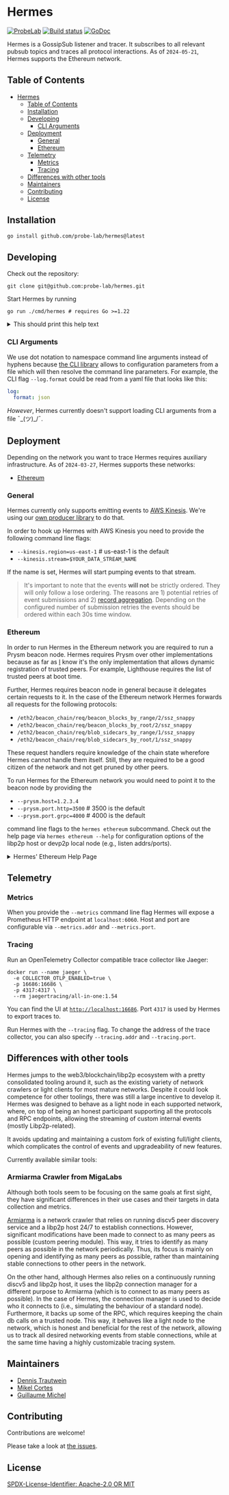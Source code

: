 # Hermes

[![ProbeLab](https://img.shields.io/badge/made%20by-ProbeLab-blue.svg)](https://probelab.io)
[![Build status](https://img.shields.io/github/actions/workflow/status/probe-lab/hermes/go-test.yml?branch=main)](https://github.com/probe-lab/hermes/actions)
[![GoDoc](https://pkg.go.dev/badge/github.com/probe-lab/hermes)](https://pkg.go.dev/github.com/probe-lab/hermes)

Hermes is a GossipSub listener and tracer. It subscribes to all relevant pubsub topics
and traces all protocol interactions. As of `2024-05-21`, Hermes supports the Ethereum
network.

## Table of Contents

- [Hermes](#hermes)
  - [Table of Contents](#table-of-contents)
  - [Installation](#installation)
  - [Developing](#developing)
    - [CLI Arguments](#cli-arguments)
  - [Deployment](#deployment)
    - [General](#general)
    - [Ethereum](#ethereum)
  - [Telemetry](#telemetry)
    - [Metrics](#metrics)
    - [Tracing](#tracing)
  - [Differences with other tools](#differences-with-other-tools)
  - [Maintainers](#maintainers)
  - [Contributing](#contributing)
  - [License](#license)

## Installation

```sh
go install github.com/probe-lab/hermes@latest
```

## Developing

Check out the repository:

```shell
git clone git@github.com:probe-lab/hermes.git
```

Start Hermes by running

```shell
go run ./cmd/hermes # requires Go >=1.22
```

<details>
<summary>This should print this help text</summary>

```text
NAME:
   hermes - a gossipsub listener

USAGE:
   hermes [global options] command [command options] 

COMMANDS:
   eth, ethereum  Listen to gossipsub topics of the Ethereum network
   help, h        Shows a list of commands or help for one command

GLOBAL OPTIONS:
   --help, -h  show help

   Kinesis Configuration:

   --kinesis.region value  The region of the AWS Kinesis Data Stream [$HERMES_KINESIS_REGION]
   --kinesis.stream value  The name of the AWS Kinesis Data Stream [$HERMES_KINESIS_DATA_STREAM]

   Logging Configuration:

   --log.format value  Sets the format to output the log statements in: text, json, hlog, tint (default: "hlog") [$HERMES_LOG_FORMAT]
   --log.level value   Sets an explicity logging level: debug, info, warn, error. Takes precedence over the verbose flag. (default: "info") [$HERMES_LOG_LEVEL]
   --log.nocolor       Whether to prevent the logger from outputting colored log statements (default: false) [$HERMES_LOG_NO_COLOR]
   --log.source        Compute the source code position of a log statement and add a SourceKey attribute to the output. Only text and json formats. (default: false) [$HERMES_LOG_SOURCE]
   --verbose, -v       Set logging level more verbose to include debug level logs (default: false) [$HERMES_VERBOSE]

   Telemetry Configuration:

   --metrics             Whether to expose metrics information (default: false) [$HERMES_METRICS_ENABLED]
   --metrics.addr value  Which network interface should the metrics endpoint bind to. (default: "localhost") [$HERMES_METRICS_ADDR]
   --metrics.port value  On which port should the metrics endpoint listen (default: 6060) [$HERMES_METRICS_PORT]
   --tracing             Whether to emit trace data (default: false) [$HERMES_TRACING_ENABLED]
   --tracing.addr value  Where to publish the traces to. (default: "localhost") [$HERMES_TRACING_ADDR]
   --tracing.port value  On which port does the traces collector listen (default: 4317) [$HERMES_TRACING_PORT]
```

</details>

### CLI Arguments

We use dot notation to namespace command line arguments instead of hyphens because [the CLI library](https://github.com/urfave/cli) allows
to configuration parameters from a file which will then resolve the command line parameters. For example,
the CLI flag `--log.format` could be read from a yaml file that looks like this:

```yaml
log:
  format: json
```

_However_, Hermes currently doesn't support loading CLI arguments from a file ¯\_(ツ)_/¯.

## Deployment

Depending on the network you want to trace Hermes requires auxiliary infrastructure.
As of `2024-03-27`, Hermes supports these networks:

- [Ethereum](#ethereum)

### General

Hermes currently only supports emitting events to [AWS Kinesis](https://aws.amazon.com/kinesis/). We're using our [own producer library](https://github.com/dennis-tra/go-kinesis) to do that.

In order to hook up Hermes with AWS Kinesis you need to provide the following command line flags:

- `--kinesis.region=us-east-1` # us-east-1 is the default
- `--kinesis.stream=$YOUR_DATA_STREAM_NAME`

If the name is set, Hermes will start pumping events to that stream.

> It's important to note that the events **will not** be strictly ordered. They will only follow a lose ordering. The reasons are 1) potential retries of event submissions and 2) [record aggregation](https://docs.aws.amazon.com/streams/latest/dev/kinesis-kpl-concepts.html#kinesis-kpl-concepts-aggretation). Depending on the configured number of submission retries the events should be ordered within each 30s time window.

### Ethereum

In order to run Hermes in the Ethereum network you are required to run a Prysm beacon node. Hermes requires Prysm over other implementations because as far as [I](https://github.com/dennis-tra) know it's the only implementation that allows dynamic registration of trusted peers. For example, Lighthouse requires the list of trusted peers at boot time.

Further, Hermes requires beacon node in general because it delegates certain requests to it. In the case of the Ethereum network Hermes forwards all requests for the following protocols:

- `/eth2/beacon_chain/req/beacon_blocks_by_range/2/ssz_snappy`
- `/eth2/beacon_chain/req/beacon_blocks_by_root/2/ssz_snappy`
- `/eth2/beacon_chain/req/blob_sidecars_by_range/1/ssz_snappy`
- `/eth2/beacon_chain/req/blob_sidecars_by_root/1/ssz_snappy`

These request handlers require knowledge of the chain state wherefore Hermes cannot handle them itself. Still, they are required to be a good citizen of the network and not get pruned by other peers.

To run Hermes for the Ethereum network you would need to point it to the beacon node by providing the

- `--prysm.host=1.2.3.4`
- `--prysm.port.http=3500` # 3500 is the default
- `--prysm.port.grpc=4000` # 4000 is the default

command line flags to the `hermes ethereum` subcommand. Check out the help page via `hermes ethereum --help` for configuration options of the libp2p host or devp2p local node (e.g., listen addrs/ports).

<details>
<summary>Hermes' Ethereum Help Page</summary>

```text
NAME:
   hermes eth - Listen to gossipsub topics of the Ethereum network

USAGE:
   hermes eth command [command options] 

COMMANDS:
   ids      generates peer identities in csv format
   chains   List all supported chains
   help, h  Shows a list of commands or help for one command

OPTIONS:
   --key value, -k value      The private key for the hermes libp2p/ethereum node in hex format. [$HERMES_ETH_KEY]
   --chain value              The beacon chain to participate in. (default: "mainnet") [$HERMES_ETH_CHAIN]
   --attnets value, -a value  The attestation network digest. (default: "ffffffffffffffff") [$HERMES_ETH_ATTNETS]
   --dial.concurrency value   The maximum number of parallel workers dialing other peers in the network (default: 16) [$HERMES_ETH_DIAL_CONCURRENCY]
   --dial.timeout value       The request timeout when contacting other network participants (default: 5s) [$HERMES_ETH_DIAL_TIMEOUT]
   --devp2p.host value        Which network interface should devp2p (discv5) bind to. (default: "127.0.0.1") [$HERMES_ETH_DEVP2P_HOST]
   --devp2p.port value        On which port should devp2p (disv5) listen (default: random) [$HERMES_ETH_DEVP2P_PORT]
   --libp2p.host value        Which network interface should libp2p bind to. (default: "127.0.0.1") [$HERMES_ETH_LIBP2P_HOST]
   --libp2p.port value        On which port should libp2p (disv5) listen (default: random) [$HERMES_ETH_LIBP2P_PORT]
   --prysm.host value         The host ip/name where Prysm's (beacon) API is accessible [$HERMES_ETH_PRYSM_HOST]
   --prysm.port.http value    The port on which Prysm's beacon nodes' Query HTTP API is listening on (default: 3500) [$HERMES_ETH_PRYSM_PORT_HTTP]
   --prysm.port.grpc value    The port on which Prysm's gRPC API is listening on (default: 4000) [$HERMES_ETH_PRYSM_PORT_GRPC]
   --max-peers value          The maximum number of peers we want to be connected with (default: 30) [$HERMES_ETH_MAX_PEERS]
   --help, -h                 show help

```

</details>


## Telemetry

### Metrics

When you provide the `--metrics` command line flag Hermes will expose a Prometheus HTTP endpoint at `localhost:6060`. Host and port are configurable via `--metrics.addr` and `--metrics.port`.

### Tracing

Run an OpenTelemetry Collector compatible trace collector like Jaeger:

```shell
docker run --name jaeger \
  -e COLLECTOR_OTLP_ENABLED=true \
  -p 16686:16686 \
  -p 4317:4317 \
  --rm jaegertracing/all-in-one:1.54
```

You can find the UI at [`http://localhost:16686`](http://localhost:16686). Port `4317` is used by Hermes to export traces to.

Run Hermes with the `--tracing` flag. To change the address of the trace collector, you can also specify `--tracing.addr` and `--tracing.port`.

## Differences with other tools
Hermes jumps to the web3/blockchain/libp2p ecosystem with a pretty consolidated tooling around it, such as the existing variety of network crawlers or light clients for most mature networks. Despite it could look competence for other toolings, there was still a large incentive to develop it. 
Hermes was designed to behave as a light node in each supported network, where, on top of being an honest participant supporting all the protocols and RPC endpoints, allowing the streaming of custom internal events (mostly Libp2p-related).

It avoids updating and maintaining a custom fork of existing full/light clients, which complicates the control of events and upgradeability of new features.    

Currently available similar tools:

### Armiarma Crawler from MigaLabs
Although both tools seem to be focusing on the same goals at first sight, they have significant differences in their use cases and their targets in data collection and metrics.

[Armiarma](https://github.com/migalabs/armiarma) is a network crawler that relies on running discv5 peer discovery service and a libp2p host 24/7 to establish connections. However, significant modifications have been made to connect to as many peers as possible (custom peering module). This way, it tries to identify as many peers as possible in the network periodically. Thus, its focus is mainly on opening and identifying as many peers as possible, rather than maintaining stable connections to other peers in the network.

On the other hand, although Hermes also relies on a continuously running discv5 and libp2p host, it uses the libp2p connection manager for a different purpose to Armiarma (which is to connect to as many peers as possible). In the case of Hermes, the connection manager is used to decide who it connects to (i.e., simulating the behaviour of a standard node). Furthermore, it backs up some of the RPC, which requires keeping the chain db calls on a trusted node. This way, it behaves like a light node to the network, which is honest and beneficial for the rest of the network, allowing us to track all desired networking events from stable connections, while at the same time having a highly customizable tracing system.

## Maintainers

- [Dennis Trautwein](https://github.com/dennis-tra)
- [Mikel Cortes](https://github.com/cortze)
- [Guillaume Michel](https://github.com/guillaumemichel)

## Contributing

Contributions are welcome!

Please take a look at [the issues](https://github.com/probe-lab/hermes/issues).

## License

[SPDX-License-Identifier: Apache-2.0 OR MIT](LICENSE.md)
